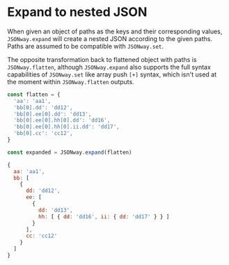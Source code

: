# Expand to nested JSON

When given an object of paths as the keys and their corresponding values, `JSONway.expand` will create a nested JSON according to the given paths. Paths are assumed to be compatible with `JSONway.set`.

The opposite transformation back to flattened object with paths is `JSONway.flatten`, although `JSONway.expand` also supports the full syntax capabilities of `JSONway.set` like array push `[+]` syntax, which isn't used at the moment within `JSONway.flatten` outputs.

```js
const flatten = {
  'aa': 'aa1',
  'bb[0].dd': 'dd12',
  'bb[0].ee[0].dd': 'dd13',
  'bb[0].ee[0].hh[0].dd': 'dd16',
  'bb[0].ee[0].hh[0].ii.dd': 'dd17',
  'bb[0].cc': 'cc12',
}

const expanded = JSONway.expand(flatten)
```

```js
{
  aa: 'aa1',
  bb: [
    {
      dd: 'dd12',
      ee: [
        {
          dd: 'dd13',
          hh: [ { dd: 'dd16', ii: { dd: 'dd17' } } ]
        }
      ],
      cc: 'cc12'
    }
  ]
}
```
